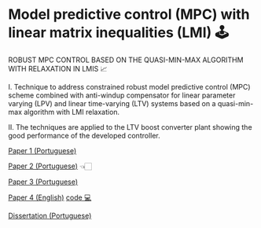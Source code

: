 # Model predictive control (MPC) with linear matrix inequalities (LMI) 🕹
ROBUST MPC CONTROL BASED ON THE QUASI-MIN-MAX ALGORITHM WITH RELAXATION IN LMIS 📈

  I. Technique to address constrained robust model predictive control (MPC) scheme combined with anti-windup compensator for linear parameter varying (LPV) and linear time-varying (LTV) systems based on a quasi-min-max algorithm with LMI relaxation. 
  
  II. The techniques are applied to the LTV boost converter plant showing the good performance of the developed controller.

[Paper 1 (Portuguese)](https://www.sba.org.br/open_journal_systems/index.php/sba/article/view/181/153)

[Paper 2 (Portuguese)](https://ieeexplore.ieee.org/document/9082915) 👈🏻

[Paper 3 (Portuguese)](https://proceedings.science/sbai-2019/papers/controle-preditivo-baseado-em-modelo-com-retroalimentacao-aplicado-no-conversor-boost-com-incertezas)

[Paper 4 (English)](https://ieeexplore.ieee.org/document/9065825) [code 💻](https://github.com/roscibely/LPV-Modeling-of-Boost-Converter)

[Dissertation (Portuguese) ](https://ppgee.ufersa.edu.br/wp-content/uploads/sites/61/2019/08/Disserta%C3%A7%C3%A3o-Rosana-Cibel.pdf)

